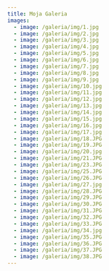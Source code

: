 ```yaml
---
title: Moja Galeria
images:
  - image: /galeria/img/1.jpg
  - image: /galeria/img/2.jpg
  - image: /galeria/img/3.jpg
  - image: /galeria/img/4.jpg
  - image: /galeria/img/5.jpg
  - image: /galeria/img/6.jpg
  - image: /galeria/img/7.jpg
  - image: /galeria/img/8.jpg
  - image: /galeria/img/9.jpg
  - image: /galeria/img/10.jpg
  - image: /galeria/img/11.jpg
  - image: /galeria/img/12.jpg
  - image: /galeria/img/13.jpg
  - image: /galeria/img/14.jpg
  - image: /galeria/img/15.jpg
  - image: /galeria/img/16.jpg
  - image: /galeria/img/17.jpg
  - image: /galeria/img/18.JPG
  - image: /galeria/img/19.JPG
  - image: /galeria/img/20.jpg
  - image: /galeria/img/21.JPG
  - image: /galeria/img/23.JPG
  - image: /galeria/img/25.JPG
  - image: /galeria/img/26.JPG
  - image: /galeria/img/27.jpg
  - image: /galeria/img/28.JPG
  - image: /galeria/img/29.JPG
  - image: /galeria/img/30.JPG
  - image: /galeria/img/31.JPG
  - image: /galeria/img/32.JPG
  - image: /galeria/img/33.JPG
  - image: /galeria/img/34.jpg
  - image: /galeria/img/35.JPG
  - image: /galeria/img/36.JPG
  - image: /galeria/img/37.JPG
  - image: /galeria/img/38.JPG
---
```

